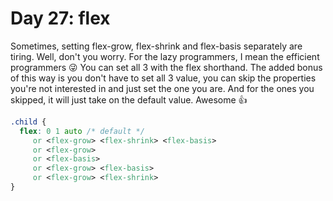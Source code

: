 # Day 27: flex

Sometimes, setting flex-grow, flex-shrink and flex-basis separately are tiring. Well, don't you worry. For the lazy programmers, I mean the efficient programmers 😜 You can set all 3 with the flex shorthand. The added bonus of this way is you don't have to set all 3 value, you can skip the properties you're not interested in and just set the one you are. And for the ones you skipped, it will just take on the default value. Awesome 👍

<!-- prettier-ignore -->
```css
.child {
  flex: 0 1 auto /* default */
     or <flex-grow> <flex-shrink> <flex-basis>
     or <flex-grow>
     or <flex-basis>
     or <flex-grow> <flex-basis>
     or <flex-grow> <flex-shrink>
}
```
